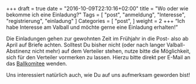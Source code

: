 +++
draft = true
date = "2016-10-09T22:10:16+02:00"
title = "Wo oder wie bekomme ich eine Einladung?"
Tags = [
  "post", "anmeldung", "Interesse", "registrierung", "einladung"
]
Categories = [
  "post",
]
weight = 2
+++
	“Ich habe Interesse am Valball und möchte gerne eine Einladung erhalten!”
	
Die Einladungen gehen zur gewohnten Zeit im Frühjahr in die Post- also ab April auf Briefe achten.
Solltest Du bisher nicht (oder nach langer Valball-Abstinenz nicht mehr) auf dem Verteiler stehen, nutze bitte die Möglichkeit, sich für den Verteiler vormerken zu lassen. Hierzu bitte direkt per E-Mail an das [Ballkomitee](/tags/kontakt) wenden.

Uns interessiert natürlich auch, wie Du auf uns aufmerksam geworden bist! 
